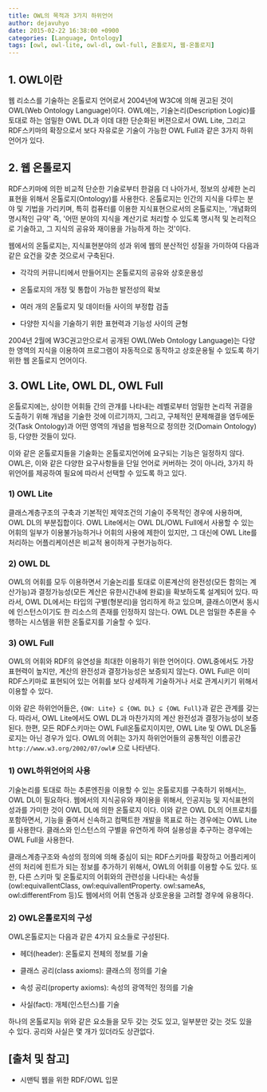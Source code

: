 ```yaml
---
title: OWL의 목적과 3가지 하위언어
author: dejavuhyo
date: 2015-02-22 16:38:00 +0900
categories: [Language, Ontology]
tags: [owl, owl-lite, owl-dl, owl-full, 온톨로지, 웹-온톨로지]
---
```


## 1. OWL이란
웹 리소스를 기술하는 온톨로지 언어로서 2004년에 W3C에 의해 권고된 것이 OWL(Web Ontology Language)이다. OWL에는, 기술논리(Description Logic)를 토대로 하는 엄밀한 OWL DL과 이데 대한 단순화된 버젼으로서 OWL Lite, 그리고 RDF스키마의 확장으로서 보다 자유로운 기술이 가능한 OWL Full과 같은 3가지 하위언어가 있다.

## 2. 웹 온톨로지
RDF스키마에 의한 비교적 단순한 기술로부터 한걸음 더 나아가서, 정보의 상세한 논리표현을 위해서 온톨로지(Ontology)를 사용한다. 온톨로지는 인간의 지식을 다루는 분야 및 기법을 가리키며, 특히 컴퓨터를 이용한 지식표현으로서의 온톨로지는, '개념화의 명시적인 규약' 즉, '어떤 분야의 지식을 계산기로 처리할 수 있도록 명시적 및 논리적으로 기술하고, 그 지식의 공유와 재이용을 가능하게 하는 것'이다.

웹에서의 온톨로지는, 지식표현분야의 성과 위에 웹의 분산적인 성질을 가미하여 다음과 같은 요건을 갖춘 것으로서 구축된다.

* 각각의 커뮤니티에서 만들어지는 온톨로지의 공유와 상호운용성

* 온톨로지의 개정 및 통합이 가능한 발전성의 확보

* 여러 개의 온톨로지 및 데이터들 사이의 부정합 검출

* 다양한 지식을 기술하기 위한 표현력과 기능성 사이의 균형

2004년 2월에 W3C권고안으로서 공개된 OWL(Web Ontology Language)는 다양한 영역의 지식을 이용하여 프로그램이 자동적으로 동작하고 상호운용될 수 있도록 하기 위한 웹 온톨로지 언어이다.

## 3. OWL Lite, OWL DL, OWL Full
온톨로지에는, 상이한 어휘들 간의 관걔를 나타내는 레벨로부터 엄밀한 논리적 귀결을 도출하기 위해 개념을 기술한 것에 이르기까지, 그리고, 구체적인 문제해결을 염두에둔 것(Task Ontology)과 어떤 영역의 개념을 범용적으로 정의한 것(Domain Ontology)등, 다양한 것들이 있다.

이와 같은 온톨로지들을 기술화는 온톨로지언어에 요구되는 기능은 일정하지 않다. OWL은, 이와 같은 다양한 요구사항들을 단일 언어로 커버하는 것이 아니라, 3가지 하위언어를 제공하여 필요에 따라서 선택할 수 있도록 하고 있다.

### 1) OWL Lite
클래스계층구조의 구축과 기본적인 제약조건의 기술이 주목적인 경우에 사용하며, OWL DL의 부분집합이다. OWL Lite에서는 OWL DL/OWL Full에서 사용할 수 있는 어휘의 일부가 이용불가능하거나 어휘의 사용에 제한이 있지만, 그 대신에 OWL Lite를 처리하는 어플리케이션은 비교적 용이하게 구현가능하다.

### 2) OWL DL
OWL의 어휘를 모두 이용하면서 기술논리를 토대로 이론계산의 완전성(모든 함의는 계산가능)과 결정가능성(모든 계산은 유한시간내에 완료)을 확보하도록 설계되어 있다. 따라서, OWL DL에서는 타입의 구별(형분리)을 엄리하게 하고 있으며, 클래스이면서 동시에 인스턴스이기도 한 리소스의 존재를 인정하지 않는다. OWL DL은 엄밀한 추론을 수행하는 시스템을 위한 온톨로지를 기술할 수 있다.

### 3) OWL Full
OWL의 어휘와 RDF의 유연성을 최대한 이용하기 위한 언어이다. OWL중에서도 가장 표현력이 높지만, 계산의 완전성과 결정가능성은 보증되지 않는다. OWL Full은 이미 RDF스키마로 표현되어 있는 어휘를 보다 상세하게 기술하거나 서로 관계시키기 위해서 이용할 수 있다.

이와 같은 하위언어들은, ```{OW: Lite} ⊆ {OWL DL} ⊆ {OWL Full}```과 같은 관계를 갖는다. 따라서, OWL Lite에서도 OWL DL과 마찬가지의 계산 완전성과 결정가능성이 보증된다. 한편, 모든 RDF스키마는 OWL Full온톨로지이지만, OWL Lite 및 OWL DL온톨로지는 아닌 경우가 있다. OWL의 어휘는 3가지 하위언어들의 공통적인 이름공간 ```http://www.w3.org/2002/07/owl#``` 으로 나타낸다.

### 1) OWL하위언어의 사용
기술논리를 토대로 하는 추론엔진을 이용할 수 있는 온톨로지를 구축하기 위해서는, OWL DL이 필요하다. 웹에서의 지식공유와 재이용을 위해서, 인공지능 및 지식표현의 성과를 가미한 것이 OWL DL에 의한 온톨로지 이다. 이와 같은 OWL DL의 어프로치를 포함하면서, 기능을 줄여서 신속하고 컴팩트한 개발을 목표로 하는 경우에는 OWL Lite를 사용한다. 클래스와 인스턴스의 구별을 유연하게 하여 실용성을 추구하는 경우에는 OWL Full을 사용한다.

클래스계층구조와 속성의 정의에 의해 중심이 되는 RDF스키마를 확장하고 어플리케이션의 처리에 힌트가 되는 정보를 추가하기 위해서, OWL의 어휘를 이용할 수도 있다. 또한, 다른 스키마 및 온톨로지의 어휘와의 관련성을 나타내는 속성들(owl:equivallentClass, owl:equivallentProperty. owl:sameAs, owl:differentFrom 등)도 웹에서의 어휘 연동과 상호운용을 고려할 경우에 유용하다.

### 2) OWL온톨로지의 구성
OWL온톨로지는 다음과 같은 4가지 요소들로 구성된다.

* 헤더(header): 온톨로지 전체의 정보를 기술

* 클래스 공리(class axioms): 클래스의 정의를 기술

* 속성 공리(property axioms): 속성의 광역적인 정의를 기술

* 사실(fact): 개체(인스턴스)를 기술

하나의 온톨로지능 위와 같은 요소들을 모두 갖는 것도 있고, 일부분만 갖는 것도 있을 수 있다. 공리와 사실은 몇 개가 있더라도 상관없다.

## [출처 및 참고]
* 시맨틱 웹을 위한 RDF/OWL 입문
